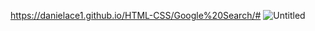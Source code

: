 https://danielace1.github.io/HTML-CSS/Google%20Search/#
![Untitled](https://user-images.githubusercontent.com/125158129/233985042-3260d70e-b6ec-4ef9-8f75-038d528cc054.png)
